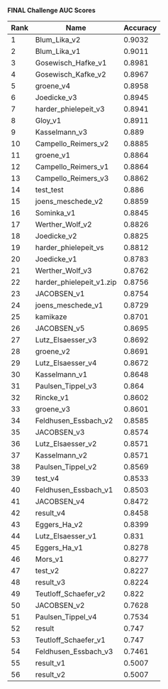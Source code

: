 **FINAL Challenge AUC Scores**


|Rank|Name|Accuracy|
|----|-----|---|
|1|Blum_Lika_v2|0.9032| 
|2|Blum_Lika_v1|0.9011| 
|3|Gosewisch_Hafke_v1|0.8981| 
|4|Gosewisch_Kafke_v2|0.8967| 
|5|groene_v4|0.8958| 
|6|Joedicke_v3|0.8945| 
|7|harder_phielepeit_v3|0.8941| 
|8|Gloy_v1|0.8911| 
|9|Kasselmann_v3|0.889| 
|10|Campello_Reimers_v2|0.8885| 
|11|groene_v1|0.8864| 
|12|Campello_Reimers_v1|0.8864| 
|13|Campello_Reimers_v3|0.8862| 
|14|test_test|0.886| 
|15|joens_meschede_v2|0.8859| 
|16|Sominka_v1|0.8845| 
|17|Werther_Wolf_v2|0.8826| 
|18|Joedicke_v2|0.8825| 
|19|harder_phielepeit_vs|0.8812| 
|20|Joedicke_v1|0.8783| 
|21|Werther_Wolf_v3|0.8762| 
|22|harder_phielepeit_v1.zip|0.8756| 
|23|JACOBSEN_v1|0.8754| 
|24|joens_meschede_v1|0.8729| 
|25|kamikaze|0.8701| 
|26|JACOBSEN_v5|0.8695| 
|27|Lutz_Elsaesser_v3|0.8692| 
|28|groene_v2|0.8691| 
|29|Lutz_Elsaesser_v4|0.8672| 
|30|Kasselmann_v1|0.8648| 
|31|Paulsen_Tippel_v3|0.864| 
|32|Rincke_v1|0.8602| 
|33|groene_v3|0.8601| 
|34|Feldhusen_Essbach_v2|0.8585| 
|35|JACOBSEN_v3|0.8574| 
|36|Lutz_Elsaesser_v2|0.8571| 
|37|Kasselmann_v2|0.8571| 
|38|Paulsen_Tippel_v2|0.8569| 
|39|test_v4|0.8533| 
|40|Feldhusen_Essbach_v1|0.8503| 
|41|JACOBSEN_v4|0.8472| 
|42|result_v4|0.8458| 
|43|Eggers_Ha_v2|0.8399| 
|44|Lutz_Elsaesser_v1|0.831| 
|45|Eggers_Ha_v1|0.8278| 
|46|Mors_v1|0.8277| 
|47|test_v2|0.8227| 
|48|result_v3|0.8224| 
|49|Teutloff_Schaefer_v2|0.822| 
|50|JACOBSEN_v2|0.7628| 
|51|Paulsen_Tippel_v4|0.7534| 
|52|result|0.747| 
|53|Teutloff_Schaefer_v1|0.747| 
|54|Feldhusen_Essbach_v3|0.7461| 
|55|result_v1|0.5007| 
|56|result_v2|0.5007| 
